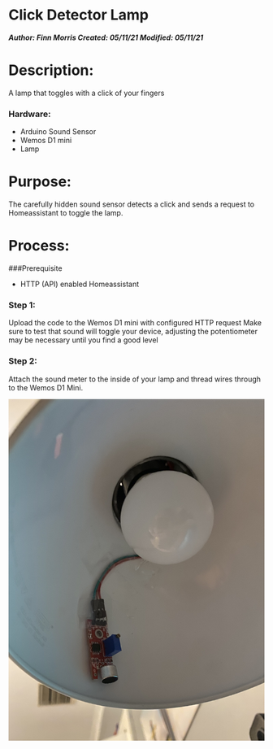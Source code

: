 
# Click Detector Lamp
***Author: Finn Morris
Created: 05/11/21
Modified: 05/11/21***

# Description:
A lamp that toggles with a click of your fingers

### Hardware: 
- Arduino Sound Sensor
- Wemos D1 mini
- Lamp
 
# Purpose:
The carefully hidden sound sensor detects a click and sends a request to Homeassistant to toggle the lamp.


# Process:

###Prerequisite 
- HTTP (API) enabled Homeassistant

### Step 1:
Upload the code to the Wemos D1 mini with configured HTTP request
Make sure to test that sound will toggle your device, adjusting the potentiometer may be necessary until you find a good level 

### Step 2:
Attach the sound meter to the inside of your lamp and thread wires through to the Wemos D1 Mini.

![Test Image1](https://github.com/finnmo/Personal-Projects/blob/main/ClickDetectorLamp/Inside_Lamp.jpg)
